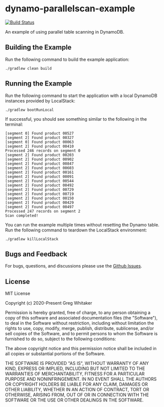 # dynamo-parallelscan-example
[![Build Status](https://travis-ci.org/gregwhitaker/dynamo-parallelscan-example.svg?branch=master)](https://travis-ci.org/gregwhitaker/dynamo-parallelscan-example)

An example of using parallel table scanning in DynamoDB.

## Building the Example
Run the following command to build the example application:

    ./gradlew clean build
    
## Running the Example
Run the following command to start the application with a local DynamoDB instances provided by LocalStack:

    ./gradlew bootRunLocal
    
If successful, you should see something similar to the following in the terminal:

    [segment 0] Found product 00527
    [segment 2] Found product 00327
    [segment 0] Found product 00063
    [segment 2] Found product 00410
    Processed 246 records on segment 0
    [segment 2] Found product 00203
    [segment 2] Found product 00902
    [segment 2] Found product 00847
    [segment 2] Found product 00603
    [segment 2] Found product 00161
    [segment 2] Found product 00091
    [segment 2] Found product 00544
    [segment 2] Found product 00492
    [segment 2] Found product 00729
    [segment 2] Found product 00719
    [segment 2] Found product 00150
    [segment 2] Found product 00429
    [segment 2] Found product 00497
    Processed 247 records on segment 2
    Scan completed!
    
You can run the example multiple times without resetting the Dynamo table. Run the following command to teardown the LocalStack
environment:

    ./gradlew killLocalStack

## Bugs and Feedback
For bugs, questions, and discussions please use the [Github Issues](https://github.com/gregwhitaker/dynamo-parallelscan-example/issues).

## License
MIT License

Copyright (c) 2020-Present Greg Whitaker

Permission is hereby granted, free of charge, to any person obtaining a copy
of this software and associated documentation files (the "Software"), to deal
in the Software without restriction, including without limitation the rights
to use, copy, modify, merge, publish, distribute, sublicense, and/or sell
copies of the Software, and to permit persons to whom the Software is
furnished to do so, subject to the following conditions:

The above copyright notice and this permission notice shall be included in all
copies or substantial portions of the Software.

THE SOFTWARE IS PROVIDED "AS IS", WITHOUT WARRANTY OF ANY KIND, EXPRESS OR
IMPLIED, INCLUDING BUT NOT LIMITED TO THE WARRANTIES OF MERCHANTABILITY,
FITNESS FOR A PARTICULAR PURPOSE AND NONINFRINGEMENT. IN NO EVENT SHALL THE
AUTHORS OR COPYRIGHT HOLDERS BE LIABLE FOR ANY CLAIM, DAMAGES OR OTHER
LIABILITY, WHETHER IN AN ACTION OF CONTRACT, TORT OR OTHERWISE, ARISING FROM,
OUT OF OR IN CONNECTION WITH THE SOFTWARE OR THE USE OR OTHER DEALINGS IN THE
SOFTWARE.